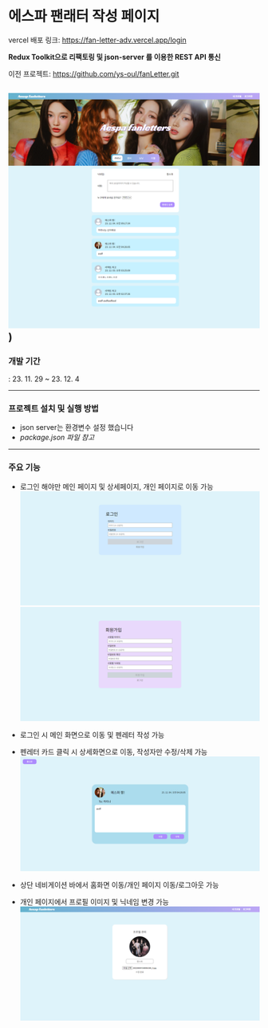 # 에스파 팬래터 작성 페이지

vercel 배포 링크: https://fan-letter-adv.vercel.app/login

**Redux Toolkit으로 리팩토링 및 json-server 를 이용한 REST API 통신**

이전 프로젝트: https://github.com/ys-oul/fanLetter.git

## ![메인 페이지 화면](<localhost_3000_ (2).png>))

### 개발 기간

: 23. 11. 29 ~ 23. 12. 4

---

### 프로젝트 설치 및 실행 방법

- json server는 환경변수 설정 했습니다
- _package.json 파일 참고_

---

### 주요 기능

- 로그인 해야만 메인 페이지 및 상세페이지, 개인 페이지로 이동 가능
  ![로그인 화면](image.png)
  ![회원가입 화면](image-1.png)

- 로그인 시 메인 화면으로 이동 및 펜레터 작성 가능

- 펜레터 카드 클릭 시 상세화면으로 이동, 작성자만 수정/삭제 가능
  ![상세 페이지 화면](image-2.png)

- 상단 네비게이션 바에서 홈화면 이동/개인 페이지 이동/로그아웃 가능

- 개인 페이지에서 프로필 이미지 및 닉네임 변경 가능
  ![개인 페이지](/image-3.png)
